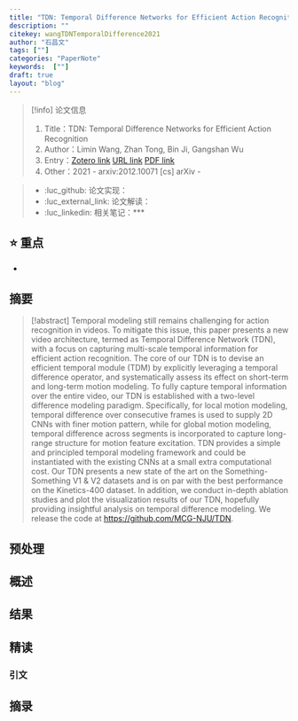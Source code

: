 ```yaml
---
title: "TDN: Temporal Difference Networks for Efficient Action Recognition"
description: ""
citekey: wangTDNTemporalDifference2021
author: "石昌文"
tags: [""]
categories: "PaperNote"
keywords:  [""]
draft: true
layout: "blog"
---
```


> [!info] 论文信息
>1. Title：TDN: Temporal Difference Networks for Efficient Action Recognition
>2. Author：Limin Wang, Zhan Tong, Bin Ji, Gangshan Wu
>3. Entry：[Zotero link](zotero://select/items/@wangTDNTemporalDifference2021) [URL link](http://arxiv.org/abs/2012.10071) [PDF link](<file:///C\:\\Users\\19115\\OneDrive - stu.suda.edu.cn\\Zotero\\Wang et al_2021_TDN.pdf,E\:\\mypack\\人生规划\\ 3 _进修\\ 2 _升学\\ 4 _硕士学习\\ 4 _研究\\Zotero\\storage\\ERLRPUZY\\2012.html>)
>4. Other：2021 - arxiv:2012.10071 [cs]  arXiv   -   

>- :luc_github: 论文实现：
>- :luc_external_link: 论文解读：
>- :luc_linkedin: 相关笔记：***


## ⭐ 重点

- 

## 摘要

> [!abstract] Temporal modeling still remains challenging for action recognition in videos. To mitigate this issue, this paper presents a new video architecture, termed as Temporal Difference Network (TDN), with a focus on capturing multi-scale temporal information for efficient action recognition. The core of our TDN is to devise an efficient temporal module (TDM) by explicitly leveraging a temporal difference operator, and systematically assess its effect on short-term and long-term motion modeling. To fully capture temporal information over the entire video, our TDN is established with a two-level difference modeling paradigm. Specifically, for local motion modeling, temporal difference over consecutive frames is used to supply 2D CNNs with finer motion pattern, while for global motion modeling, temporal difference across segments is incorporated to capture long-range structure for motion feature excitation. TDN provides a simple and principled temporal modeling framework and could be instantiated with the existing CNNs at a small extra computational cost. Our TDN presents a new state of the art on the Something-Something V1 & V2 datasets and is on par with the best performance on the Kinetics-400 dataset. In addition, we conduct in-depth ablation studies and plot the visualization results of our TDN, hopefully providing insightful analysis on temporal difference modeling. We release the code at https://github.com/MCG-NJU/TDN.

> 

## 预处理

## 概述

## 结果

## 精读

### 引文

## 摘录
